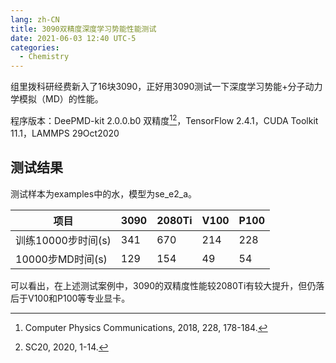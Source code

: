 ```yaml
---
lang: zh-CN
title: 3090双精度深度学习势能性能测试
date: 2021-06-03 12:40 UTC-5
categories:
  - Chemistry
---
```


组里拨科研经费新入了16块3090，正好用3090测试一下深度学习势能+分子动力学模拟（MD）的性能。

程序版本：DeePMD-kit 2.0.0.b0 双精度[^1][^2]，TensorFlow 2.4.1，CUDA Toolkit 11.1，LAMMPS 29Oct2020

## 测试结果

测试样本为examples中的水，模型为se_e2_a。

| 项目                | 3090   |  2080Ti  | V100    | P100
| ------------------- | ------ | -------- | ------- | -------
| 训练10000步时间(s)   | 341    | 670      | 214     | 228
| 10000步MD时间(s)     | 129    | 154      | 49      | 54

可以看出，在上述测试案例中，3090的双精度性能较2080Ti有较大提升，但仍落后于V100和P100等专业显卡。

[^1]: Computer Physics Communications, 2018, 228, 178-184.
[^2]: SC20, 2020, 1-14.
